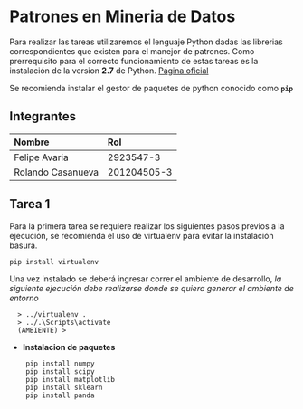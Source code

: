 # Patrones en Mineria de Datos

Para realizar las tareas utilizaremos el lenguaje Python dadas las librerias correspondientes que existen para el manejor de patrones. Como prerrequisito para el correcto funcionamiento de estas tareas es la instalación de la version **2.7** de Python. [Página oficial](https://www.python.org/downloads/)

Se recomienda instalar el gestor de paquetes de python conocido como **`pip`**

Integrantes
-----------

| Nombre   | Rol   | 
| :------- | :---- | 
| Felipe Avaria | 2923547-3 | 
| Rolando Casanueva  | 201204505-3 | 


## Tarea 1

Para la primera tarea se requiere realizar los siguientes pasos previos a la ejecución, se recomienda el uso de virtualenv para evitar la instalación basura.

    pip install virtualenv

Una vez instalado se deberá ingresar correr el ambiente de desarrollo, *la siguiente ejecución debe realizarse donde se quiera generar el ambiente de entorno*
```
  > ../virtualenv .
  > ../.\Scripts\activate
  (AMBIENTE) > 
```

* **Instalacion de paquetes**

```
    pip install numpy
    pip install scipy
    pip install matplotlib
    pip install sklearn
    pip install panda
```
